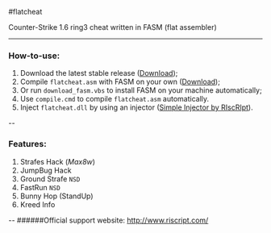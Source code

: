 #flatcheat

Counter-Strike 1.6 ring3 cheat written in FASM (flat assembler)

---
### How-to-use:
1. Download the latest stable release ([Download](https://github.com/RIscRIpt/flatcheat/archive/master.zip));
2. Compile `flatcheat.asm` with FASM on your own ([Download](http://flatassembler.net/download.php));
  3. Or run `download_fasm.vbs` to install FASM on your machine automatically;
  4. Use `compile.cmd` to compile `flatcheat.asm` automatically.
5. Inject `flatcheat.dll` by using an injector ([Simple Injector by RIscRIpt](http://www.riscript.com/downloads/Injector/ "Simple Injector by RIscRIpt")).

--
### Features:
1. Strafes Hack (*Max8w*)
2. JumpBug Hack
3. Ground Strafe `NSD`
4. FastRun `NSD`
5. Bunny Hop (StandUp)
6. Kreed Info

--
######Official support website: http://www.riscript.com/
